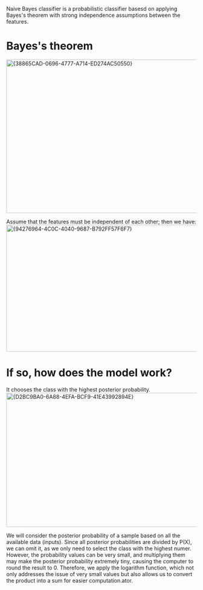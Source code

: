 Naive Bayes classifier is a probabilistic classifier basesd on applying Bayes's theorem with strong independence assumptions between the features.
# Bayes's theorem
<img width="973" height="406" alt="{38865CAD-0696-4777-A714-ED274AC50550}" src="https://github.com/user-attachments/assets/b4bf964e-cf4c-41ee-a28c-25743507d0ba"/>


Assume that the features must be independent of each other; then we have:
<img width="955" height="335" alt="{94276964-4C0C-4040-9687-B792FF57F6F7}" src="https://github.com/user-attachments/assets/92260d9d-bf76-4a3c-ad4b-ec02b887c874" />

# If so, how does the model work?
It chooses the class with the highest posterior probability.
<img width="887" height="355" alt="{D2BC9BA0-6A88-4EFA-BCF9-41E43992894E}" src="https://github.com/user-attachments/assets/50131536-7e5a-4f04-8dda-1dedc7b47c92" />

We will consider the posterior probability of a sample based on all the available data (inputs). Since all posterior probabilities are divided by 
P(X), we can omit it, as we only need to select the class with the highest numer. However, the probability values can be very small, and multiplying them may make the posterior probability extremely tiny, causing the computer to round the result to 0. Therefore, we apply the logarithm function, which not only addresses the issue of very small values but also allows us to convert the product into a sum for easier computation.ator.






